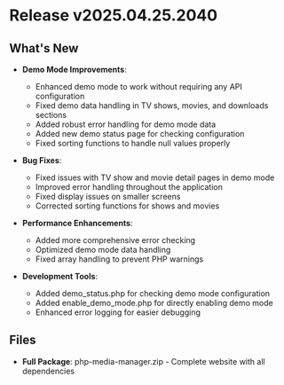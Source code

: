 # Release v2025.04.25.2040

## What's New

- **Demo Mode Improvements**:
  - Enhanced demo mode to work without requiring any API configuration
  - Fixed demo data handling in TV shows, movies, and downloads sections
  - Added robust error handling for demo mode data
  - Added new demo status page for checking configuration
  - Fixed sorting functions to handle null values properly

- **Bug Fixes**:
  - Fixed issues with TV show and movie detail pages in demo mode
  - Improved error handling throughout the application
  - Fixed display issues on smaller screens
  - Corrected sorting functions for shows and movies

- **Performance Enhancements**: 
  - Added more comprehensive error checking
  - Optimized demo mode data handling
  - Fixed array handling to prevent PHP warnings

- **Development Tools**:
  - Added demo_status.php for checking demo mode configuration
  - Added enable_demo_mode.php for directly enabling demo mode
  - Enhanced error logging for easier debugging

## Files

- **Full Package**: php-media-manager.zip - Complete website with all dependencies
